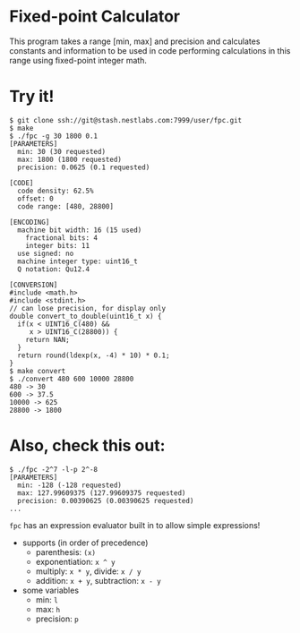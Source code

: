 # Fixed-point Calculator

This program takes a range [min, max] and precision and calculates constants and information to be used in code performing calculations in this range using fixed-point integer math.

# Try it!

    $ git clone ssh://git@stash.nestlabs.com:7999/user/fpc.git
    $ make
    $ ./fpc -g 30 1800 0.1
    [PARAMETERS]
      min: 30 (30 requested)
      max: 1800 (1800 requested)
      precision: 0.0625 (0.1 requested)
    
    [CODE]
      code density: 62.5%
      offset: 0
      code range: [480, 28800]
    
    [ENCODING]
      machine bit width: 16 (15 used)
        fractional bits: 4
        integer bits: 11
      use signed: no
      machine integer type: uint16_t
      Q notation: Qu12.4
    
    [CONVERSION]
    #include <math.h>
    #include <stdint.h>
    // can lose precision, for display only
    double convert_to_double(uint16_t x) {
      if(x < UINT16_C(480) &&
         x > UINT16_C(28800)) {
        return NAN;
      }
      return round(ldexp(x, -4) * 10) * 0.1;
    }
    $ make convert
    $ ./convert 480 600 10000 28800
    480 -> 30
    600 -> 37.5
    10000 -> 625
    28800 -> 1800

# Also, check this out:

    $ ./fpc -2^7 -l-p 2^-8
    [PARAMETERS]
      min: -128 (-128 requested)
      max: 127.99609375 (127.99609375 requested)
      precision: 0.00390625 (0.00390625 requested)
    ...

`fpc` has an expression evaluator built in to allow simple expressions!

-   supports (in order of precedence)
    -   parenthesis: `(x)`
    -   exponentiation: `x ^ y`
    -   multiply: `x * y`, divide: `x / y`
    -   addition: `x + y`, subtraction: `x - y`
-   some variables
    -   min: `l`
    -   max: `h`
    -   precision: `p`